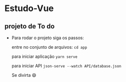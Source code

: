 # Estudo-Vue
## projeto de To do
- Para rodar o projeto siga os passos:

    entre no conjunto de arquivos: `cd app`

    para iniciar aplicação `yarn serve`

    para iniciar API `json-serve --watch API/database.json`

    Se divirta :smile: